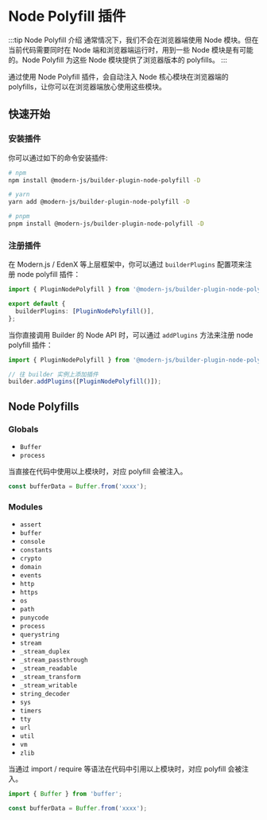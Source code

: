 # Node Polyfill 插件

:::tip Node Polyfill 介绍
通常情况下，我们不会在浏览器端使用 Node 模块。但在当前代码需要同时在 Node 端和浏览器端运行时，用到一些 Node 模块是有可能的。Node Polyfill 为这些 Node 模块提供了浏览器版本的 polyfills。
:::

通过使用 Node Polyfill 插件，会自动注入 Node 核心模块在浏览器端的 polyfills，让你可以在浏览器端放心使用这些模块。

## 快速开始

### 安装插件

你可以通过如下的命令安装插件:

```bash
# npm
npm install @modern-js/builder-plugin-node-polyfill -D

# yarn
yarn add @modern-js/builder-plugin-node-polyfill -D

# pnpm
pnpm install @modern-js/builder-plugin-node-polyfill -D
```

### 注册插件

在 Modern.js / EdenX 等上层框架中，你可以通过 `builderPlugins` 配置项来注册 node polyfill 插件：

```ts
import { PluginNodePolyfill } from '@modern-js/builder-plugin-node-polyfill';

export default {
  builderPlugins: [PluginNodePolyfill()],
};
```

当你直接调用 Builder 的 Node API 时，可以通过 `addPlugins` 方法来注册 node polyfill 插件：

```js
import { PluginNodePolyfill } from '@modern-js/builder-plugin-node-polyfill';

// 往 builder 实例上添加插件
builder.addPlugins([PluginNodePolyfill()]);
```

## Node Polyfills

### Globals

- `Buffer`
- `process`

当直接在代码中使用以上模块时，对应 polyfill 会被注入。

```ts
const bufferData = Buffer.from('xxxx');
```

### Modules

- `assert`
- `buffer`
- `console`
- `constants`
- `crypto`
- `domain`
- `events`
- `http`
- `https`
- `os`
- `path`
- `punycode`
- `process`
- `querystring`
- `stream`
- `_stream_duplex`
- `_stream_passthrough`
- `_stream_readable`
- `_stream_transform`
- `_stream_writable`
- `string_decoder`
- `sys`
- `timers`
- `tty`
- `url`
- `util`
- `vm`
- `zlib`

当通过 import / require 等语法在代码中引用以上模块时，对应 polyfill 会被注入。

```ts
import { Buffer } from 'buffer';

const bufferData = Buffer.from('xxxx');
```
